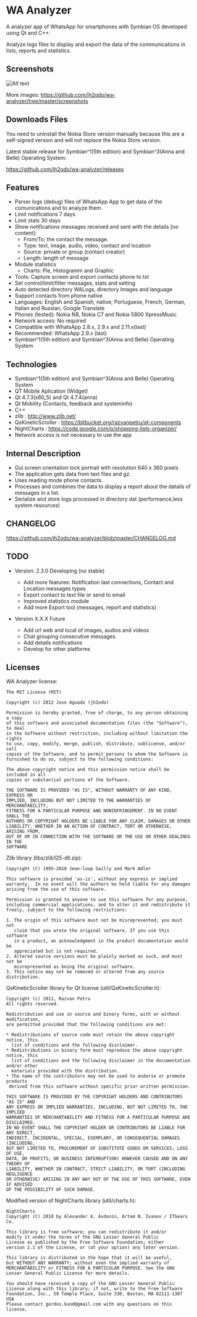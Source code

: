 
WA Analyzer
===========

A analyzer app of WhatsApp for smartphones with Symbian OS developed using Qt and C++.

Analyze logs files to display and export the data of the communications in lists, reports and statistics.


Screenshots
-----------

![Alt text](https://raw.githubusercontent.com/jh2odo/wa-analyzer/master/screenshots/en/01.png) 

More images: https://github.com/jh2odo/wa-analyzer/tree/master/screenshots

Downloads Files
---------------

You need to uninstall the Nokia Store version manually because this are a self-signed version and will not replace the Nokia Store version. 

Latest stable release for Symbian^1(5th edition) and Symbian^3(Anna and Belle) Operating System: 

https://github.com/jh2odo/wa-analyzer/releases

Features
--------

- Parser logs (debug) files of WhatsApp App to get data of the comunications and to analyze them
- Limit notifications 7 days
- Limit stats 30 days
- Show notifications messages received and sent with the details [no content]:
  + From/To: the contact the message.
  + Type: text, image, audio, video, contact and location
  + Source: private or group (contact creator)
  + Length: length of message
- Module statistics
  + Charts: Pie, Histogramm and Graphic
- Tools: Capture screen and export contacts phone to txt
- Set control/limit/filter messages, stats and setting
- Auto detected directory WALogs, directory Images and language
- Support contacts from phone native
- Languages: English and Spanish, native; Portuguese, French, German, Italian and Russian, Google Translate
- Phones (tested): Nokia N8, Nokia C7 and Nokia 5800 XpressMusic
- Network access: No required
- Compatible with WhatsApp 2.8.x, 2.9.x and 2.11.x(last)
- Recommended: WhatsApp 2.9.x (last)
- Symbian^1(5th edition) and Symbian^3(Anna and Belle) Operating System

Technologies
------------

- Symbian^1(5th edition) and Symbian^3(Anna and Belle) Operating System
- QT Mobile Aplication (Widget)
- Qt 4.7.3(s60_5) and Qt 4.7.4(anna)
- Qt Mobility (Contacts, feedback and systeminfo)
- C++
- zlib : http://www.zlib.net/
- QsKineticScroller : https://bitbucket.org/razvanpetru/qt-components
- NightCharts : https://code.google.com/p/shopping-lists-organizer/
- Network access is not necessary to use the app

Internal Description
--------------------

- Gui screen orientation lock portrait with resolution 640 x 360 pixels
- The application gets data from text files and gz.
- Uses reading mode phone contacts.
- Processes and combines the data to display a report about the datails of messages in a list.
- Serialize and store logs processed in directory dat (performance,less system resources)

CHANGELOG
---------

https://github.com/jh2odo/wa-analyzer/blob/master/CHANGELOG.md

TODO
----

+ Version: 2.3.0 Developing (no stable)
    - Add more features: Notification last connections, Contact and Location messages types
    - Export contact to text file or send to email
    - Improved statistics module
    - Add more Export tool (messages, report and statistics)

+ Version X.X.X Future
    - Add url web and local of images, audios and videos
	- Chat grouping consecutive messages
    - Add details notifications
    - Develop for other platforms

Licenses
--------

WA Analyzer license:

	The MIT License (MIT)

	Copyright (c) 2012 Jose Aguado (jh2odo)

	Permission is hereby granted, free of charge, to any person obtaining a copy
	of this software and associated documentation files (the "Software"), to deal
	in the Software without restriction, including without limitation the rights
	to use, copy, modify, merge, publish, distribute, sublicense, and/or sell
	copies of the Software, and to permit persons to whom the Software is
	furnished to do so, subject to the following conditions:

	The above copyright notice and this permission notice shall be included in all
	copies or substantial portions of the Software.

	THE SOFTWARE IS PROVIDED "AS IS", WITHOUT WARRANTY OF ANY KIND, EXPRESS OR
	IMPLIED, INCLUDING BUT NOT LIMITED TO THE WARRANTIES OF MERCHANTABILITY,
	FITNESS FOR A PARTICULAR PURPOSE AND NONINFRINGEMENT. IN NO EVENT SHALL THE
	AUTHORS OR COPYRIGHT HOLDERS BE LIABLE FOR ANY CLAIM, DAMAGES OR OTHER
	LIABILITY, WHETHER IN AN ACTION OF CONTRACT, TORT OR OTHERWISE, ARISING FROM,
	OUT OF OR IN CONNECTION WITH THE SOFTWARE OR THE USE OR OTHER DEALINGS IN THE
	SOFTWARE

Zlib library (libs/zlib125-dll.zip):

	Copyright (C) 1995-2010 Jean-loup Gailly and Mark Adler

	This software is provided 'as-is', without any express or implied
	warranty.  In no event will the authors be held liable for any damages
	arising from the use of this software.

	Permission is granted to anyone to use this software for any purpose,
	including commercial applications, and to alter it and redistribute it
	freely, subject to the following restrictions:

	1. The origin of this software must not be misrepresented; you must not
	   claim that you wrote the original software. If you use this software
	   in a product, an acknowledgment in the product documentation would be
	   appreciated but is not required.
	2. Altered source versions must be plainly marked as such, and must not be
	   misrepresented as being the original software.
	3. This notice may not be removed or altered from any source distribution.

QsKineticScroller library for Qt license (util/QsKineticScroller.h):

	Copyright (c) 2011, Razvan Petru
	All rights reserved.

	Redistribution and use in source and binary forms, with or without modification,
	are permitted provided that the following conditions are met:

	* Redistributions of source code must retain the above copyright notice, this
	  list of conditions and the following disclaimer.
	* Redistributions in binary form must reproduce the above copyright notice, this
	  list of conditions and the following disclaimer in the documentation and/or other
	  materials provided with the distribution.
	* The name of the contributors may not be used to endorse or promote products
	 derived from this software without specific prior written permission.

	THIS SOFTWARE IS PROVIDED BY THE COPYRIGHT HOLDERS AND CONTRIBUTORS "AS IS" AND
	ANY EXPRESS OR IMPLIED WARRANTIES, INCLUDING, BUT NOT LIMITED TO, THE IMPLIED
	WARRANTIES OF MERCHANTABILITY AND FITNESS FOR A PARTICULAR PURPOSE ARE DISCLAIMED.
	IN NO EVENT SHALL THE COPYRIGHT HOLDER OR CONTRIBUTORS BE LIABLE FOR ANY DIRECT,
	INDIRECT, INCIDENTAL, SPECIAL, EXEMPLARY, OR CONSEQUENTIAL DAMAGES (INCLUDING,
	BUT NOT LIMITED TO, PROCUREMENT OF SUBSTITUTE GOODS OR SERVICES; LOSS OF USE,
	DATA, OR PROFITS; OR BUSINESS INTERRUPTION) HOWEVER CAUSED AND ON ANY THEORY OF
	LIABILITY, WHETHER IN CONTRACT, STRICT LIABILITY, OR TORT (INCLUDING NEGLIGENCE
	OR OTHERWISE) ARISING IN ANY WAY OUT OF THE USE OF THIS SOFTWARE, EVEN IF ADVISED
	OF THE POSSIBILITY OF SUCH DAMAGE.
	
Modified version of NightCharts library (util/charts.h):	

	NightCharts
	Copyright (C) 2010 by Alexander A. Avdonin, Artem N. Ivanov / ITGears Co.
	
	This library is free software; you can redistribute it and/or
	modify it under the terms of the GNU Lesser General Public
	License as published by the Free Software Foundation; either
	version 2.1 of the License, or (at your option) any later version.
	
	This library is distributed in the hope that it will be useful,
	but WITHOUT ANY WARRANTY; without even the implied warranty of
	MERCHANTABILITY or FITNESS FOR A PARTICULAR PURPOSE. See the GNU
	Lesser General Public License for more details.
	
	You should have received a copy of the GNU Lesser General Public
	License along with this library; if not, write to the Free Software
	Foundation, Inc., 59 Temple Place, Suite 330, Boston, MA 02111-1307 USA
	Please contact gordos.kund@gmail.com with any questions on this license.
	
	
